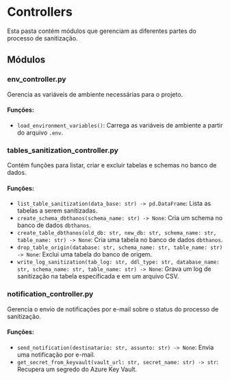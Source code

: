 # Controllers

Esta pasta contém módulos que gerenciam as diferentes partes do processo de sanitização.

## Módulos

### env_controller.py

Gerencia as variáveis de ambiente necessárias para o projeto.

#### Funções:

- `load_environment_variables()`: Carrega as variáveis de ambiente a partir do arquivo `.env`.

### tables_sanitization_controller.py

Contém funções para listar, criar e excluir tabelas e schemas no banco de dados.

#### Funções:

- `list_table_sanitization(data_base: str) -> pd.DataFrame`: Lista as tabelas a serem sanitizadas.
- `create_schema_dbthanos(schema_name: str) -> None`: Cria um schema no banco de dados `dbthanos`.
- `create_table_dbthanos(old_db: str, new_db: str, schema_name: str, table_name: str) -> None`: Cria uma tabela no banco de dados `dbthanos`.
- `drop_table_origin(database: str, schema_name: str, table_name: str) -> None`: Exclui uma tabela do banco de origem.
- `write_log_sanitization(tab_log: str, ddl_type: str, database_name: str, schema_name: str, table_name: str) -> None`: Grava um log de sanitização na tabela especificada e em um arquivo CSV.

### notification_controller.py

Gerencia o envio de notificações por e-mail sobre o status do processo de sanitização.

#### Funções:

- `send_notification(destinatario: str, assunto: str) -> None`: Envia uma notificação por e-mail.
- `get_secret_from_keyvault(vault_url: str, secret_name: str) -> str`: Recupera um segredo do Azure Key Vault.
